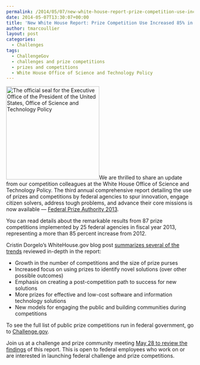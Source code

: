 ```yaml
---
permalink: /2014/05/07/new-white-house-report-prize-competition-use-increased-85-in-2013/
date: 2014-05-07T13:30:07+00:00
title: 'New White House Report: Prize Competition Use Increased 85% in 2013'
author: tmarcoullier
layout: post
categories:
  - Challenges
tags:
  - ChallengeGov
  - challenges and prize competitions
  - prizes and competitions
  - White House Office of Science and Technology Policy
---
```


<img class="alignright size-full wp-image-156851" src="https://s3.amazonaws.com/sitesusa/wp-content/uploads/sites/212/2014/05/250-x-250-Executive-Office-of-the-President-of-the-United-States-Office-of-Science-and-Technology-Policy-seal.jpg" alt="The official seal for the Executive Office of the President of the United States, Office of Science and Technology Policy" width="250" height="250" />We are thrilled to share an update from our competition colleagues at the White House Office of Science and Technology Policy. The third annual comprehensive report detailing the use of prizes and competitions by federal agencies to spur innovation, engage citizen solvers, address tough problems, and advance their core missions is now available &#8212; [Federal Prize Authority 2013](http://www.whitehouse.gov/sites/default/files/microsites/ostp/competes_prizesreport_fy13_final.pdf "prize authority progress report 2013").

You can read details about the remarkable results from 87 prize competitions implemented by 25 federal agencies in fiscal year 2013, representing a more than 85 percent increase from 2012.

Cristin Dorgelo&#8217;s WhiteHouse.gov blog post [summarizes several of the trends](http://www.whitehouse.gov/blog/2014/05/07/using-prizes-engage-citizen-solvers-progress-report "white house blog on 2013 competition report") reviewed in-depth in the report:

  * Growth in the number of competitions and the size of prize purses
  * Increased focus on using prizes to identify novel solutions (over other possible outcomes)
  * Emphasis on creating a post-competition path to success for new solutions
  * More prizes for effective and low-cost software and information technology solutions
  * New models for engaging the public and building communities during competitions

To see the full list of public prize competitions run in federal government, go to [Challenge.gov](https://challenge.gov/).

Join us at a challenge and prize community meeting [May 28 to review the findings](https://www.digitalgov.gov/event/2013-america-competes-report-challenges-and-prizes-in-person-event/ "challenge dot gov community event") of this report. This is open to federal employees who work on or are interested in launching federal challenge and prize competitions.